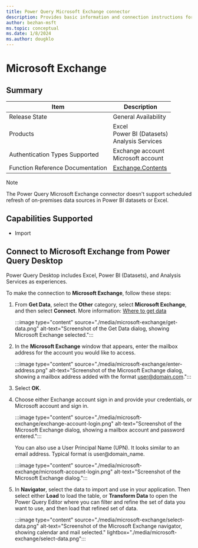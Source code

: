```yaml
---
title: Power Query Microsoft Exchange connector
description: Provides basic information and connection instructions for the Microsoft Exchange connector
author: bezhan-msft
ms.topic: conceptual
ms.date: 1/8/2024
ms.author: dougklo
---
```


# Microsoft Exchange

## Summary

| Item | Description |
| ------- | ---------- |
| Release State | General Availability |
| Products | Excel <br/> Power BI (Datasets)<br/> Analysis Services |
| Authentication Types Supported | Exchange account<br/>Microsoft account |
| Function Reference Documentation | [Exchange.Contents](/powerquery-m/exchange-contents) |

> [!NOTE]
> The Power Query Microsoft Exchange connector doesn't support scheduled refresh of on-premises data sources in Power BI datasets or Excel.

## Capabilities Supported

- Import

## Connect to Microsoft Exchange from Power Query Desktop

Power Query Desktop includes Excel, Power BI (Datasets), and Analysis Services as experiences.

To make the connection to **Microsoft Exchange**, follow these steps:

1. From **Get Data**, select the **Other** category, select **Microsoft Exchange**, and then select **Connect**. More information: [Where to get data](../where-to-get-data.md)

   :::image type="content" source="./media/microsoft-exchange/get-data.png" alt-text="Screenshot of the Get Data dialog, showing Microsoft Exchange selected.":::

1. In the **Microsoft Exchange** window that appears, enter the mailbox address for the account you would like to access.

   :::image type="content" source="./media/microsoft-exchange/enter-address.png" alt-text="Screenshot of the Microsoft Exchange dialog, showing a mailbox address added with the format user@domain.com.":::

1. Select **OK**.

1. Choose either Exchange account sign in and provide your credentials, or Microsoft account and sign in.

   :::image type="content" source="./media/microsoft-exchange/exchange-account-login.png" alt-text="Screenshot of the Microsoft Exchange dialog, showing a mailbox account and password entered.":::

   You can also use a User Principal Name (UPN). It looks similar to an email address. Typical format is user@domain_name.

   :::image type="content" source="./media/microsoft-exchange/microsoft-account-login.png" alt-text="Screenshot of the Microsoft Exchange dialog.":::

1. In **Navigator**, select the data to import and use in your application. Then select either **Load** to load the table, or **Transform Data** to open the Power Query Editor where you can filter and refine the set of data you want to use, and then load that refined set of data.

   :::image type="content" source="./media/microsoft-exchange/select-data.png" alt-text="Screenshot of the Microsoft Exchange navigator, showing calendar and mail selected." lightbox="./media/microsoft-exchange/select-data.png":::
